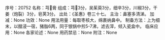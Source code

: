 序号：20752
名称：芎膏
组成：芎3分，吴茱萸3分，细辛3分，川椒3分，干姜（炮裂）3分，皂荚3分。
出处：《圣惠》卷三十七。
主治：鼻塞多清涕。
加减：None
功效：None
用法用量：每取枣核大，绵裹纳鼻中。
制备方法：上为细末，以醋浸一宿，猪脂6两，同于银锅中煎5-7沸，滤去滓，倾入瓷盒中。
临床应用：None
各家论述：None
用药禁忌：None
附注：None
